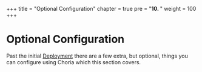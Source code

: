 +++
title = "Optional Configuration"
chapter = true
pre = "<b>10. </b>"
weight = 100
+++

# Optional Configuration

Past the initial [Deployment](../deployment) there are a few extra, but optional, things you can configure using Choria which this section covers.
